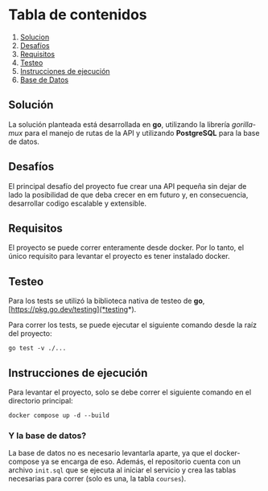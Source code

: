 # Tabla de contenidos
1. [Solucion](#solución)
2. [Desafíos](#desafíos)
3. [Requisitos](#requisitos)
4. [Testeo](#testeo)
5. [Instrucciones de ejecución](#instrucciones-de-ejecución)
6. [Base de Datos](#y-la-base-de-datos)

## Solución

La solución planteada está desarrollada en **go**, utilizando la librería *gorilla-mux* para el manejo de rutas de la API y utilizando **PostgreSQL** para la base de datos.

## Desafíos

El principal desafío del proyecto fue crear una API pequeña sin dejar de lado la posibilidad de que deba crecer en em futuro y, en consecuencia, desarrollar codigo escalable y extensible. 

## Requisitos

El proyecto se puede correr enteramente desde docker. Por lo tanto, el único requisito para levantar el proyecto es tener instalado docker.

## Testeo

Para los tests se utilizó la biblioteca nativa de testeo de **go**, [https://pkg.go.dev/testing](*testing*).

Para correr los tests, se puede ejecutar el siguiente comando desde la raíz del proyecto:

```
go test -v ./...
```

## Instrucciones de ejecución

Para levantar el proyecto, solo se debe correr el siguiente comando en el directorio principal:
```
docker compose up -d --build
```

### Y la base de datos?

La base de datos no es necesario levantarla aparte, ya que el docker-compose ya se encarga de eso. Además, el repositorio cuenta con un archivo `init.sql` que se ejecuta al iniciar el servicio y crea las tablas necesarias para correr (solo es una, la tabla `courses`).
